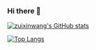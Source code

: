 ### Hi there 🏀

<!--
**zuixinwang/zuixinwang** is a ✨ _special_ ✨ repository because its `README.md` (this file) appears on your GitHub profile.

Here are some ideas to get you started:

- 🔭 I’m currently working on ...
- 🌱 I’m currently learning ...
- 👯 I’m looking to collaborate on ...
- 🤔 I’m looking for help with ...
- 💬 Ask me about ...
- 📫 How to reach me: ...
- 😄 Pronouns: ...
- ⚡ Fun fact: ...
-->


[![zuixinwang's GitHub stats](https://github-readme-stats.vercel.app/api?username=zuixinwang&show_icons=true&theme=vue)](https://github.com/anuraghazra/github-readme-stats)

[![Top Langs](https://github-readme-stats.vercel.app/api/top-langs/?username=zuixinwang&show_icons=true&theme=vue)](https://github.com/anuraghazra/github-readme-stats)
